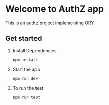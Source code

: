 # Welcome to AuthZ app

This is an authz project implementing [ORY](https://www.ory.sh/)

## Get started

1. Install Dependencies

    ```bash
    npm install
    ```

2. Start the app

    ```bash
    npm run dev
    ```

3. To run the test

    ```bash
    npm run test
    ```